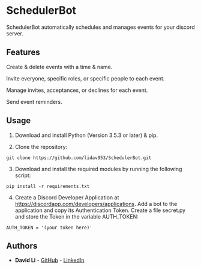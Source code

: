 # SchedulerBot

SchedulerBot automatically schedules and manages events for your discord server.

## Features

Create & delete events with a time & name.

Invite everyone, specific roles, or specific people to each event.

Manage invites, acceptances, or declines for each event.

Send event reminders.

## Usage

1. Download and install Python (Version 3.5.3 or later) & pip. 

2. Clone the repository:
```
git clone https://github.com/lidav953/SchedulerBot.git
```

3. Download and install the required modules by running the following script:
```
pip install -r requirements.txt
```

4. Create a Discord Developer Application at https://discordapp.com/developers/applications. Add a bot to the application and copy its Authentication Token. Create a file secret.py and store the Token in the variable AUTH_TOKEN:
```
AUTH_TOKEN = '(your token here)'
```

## Authors

* **David Li** - [GitHub](https://github.com/lidav953) - [LinkedIn](https://www.linkedin.com/in/davidli1996/)